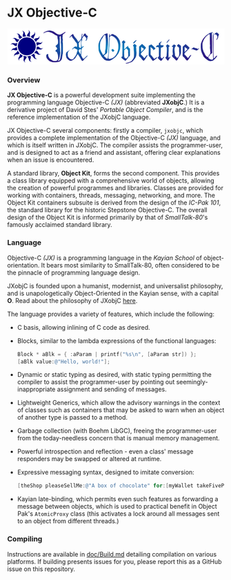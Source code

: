 # JX Objective-C #

![JX Objective-C Logo](doc/res/nlogotyp.png)

### Overview ###

**JX Objective-C** is a powerful development suite implementing the programming
language Objective-C *(JX)* (abbreviated **JXobjC**.) It is a derivative
project of David Stes' *Portable Object Compiler*, and is the reference
implementation of the JXobjC language.

JX Objective-C several components: firstly a compiler, `jxobjc`, which provides
a complete implementation of the Objective-C *(JX)* language, and which is
itself written in JXobjC. The compiler assists the programmer-user, and is
designed to act as a friend and assistant, offering clear explanations when an
issue is encountered.

A standard library, **Object Kit**, forms the second component. This provides
a class library equipped with a comprehensive world of objects, allowing the
creation of powerful programmes and libraries. Classes are provided for working
with containers, threads, messaging, networking, and more.
The Object Kit containers subsuite is derived from the design of the
*IC-Pak 101*, the standard library for the historic Stepstone Objective-C. The
overall design of the Object Kit is informed primarily by that of
*SmallTalk-80*'s famously acclaimed standard library.

### Language ###

Objective-C *(JX)* is a programming language in the *Kayian School* of
object-orientation. It bears most similarity to SmallTalk-80, often considered
to be the pinnacle of programming language design.

JXobjC is founded upon a humanist, modernist, and universalist philosophy, and
is unapologetically Object-Oriented in the Kayian sense, with a capital **O**.
Read about the philosophy of JXobjC [here](doc/Philsphy.md).

The language provides a variety of features, which include the following:
- C basis, allowing inlining of C code as desired.
- Blocks, similar to the lambda expressions of the functional languages:

  ```objective-c
  Block * aBlk = { :aParam | printf("%s\n", [aParam str]) };
  [aBlk value:@"Hello, world!"];
  ```

- Dynamic or static typing as desired, with static typing permitting the
  compiler to assist the programmer-user by pointing out seemingly-inappropriate
  assignment and sending of messages.
- Lightweight Generics, which allow the advisory warnings in the context of
  classes such as containers that may be asked to warn when an object of another
  type is passed to a method.
- Garbage collection (with Boehm LibGC), freeing the programmer-user from the
  today-needless concern that is manual memory management.
- Powerful introspection and reflection - even a class' message responders may
  be swapped or altered at runtime.
- Expressive messaging syntax, designed to imitate conversion:

  ```objective-c
  [theShop pleaseSellMe:@"A box of chocolate" for:[myWallet takeFivePounds]];
  ```

- Kayian late-binding, which permits even such features as forwarding a message
  between objects, which is used to practical benefit in Object Pak's
  `AtomicProxy` class (this activates a lock around all messages sent to an
  object from different threads.)

### Compiling ###

Instructions are available in [doc/Build.md](doc/Build.md) detailing compilation
on various platforms. If building presents issues for you, please report this as
a GitHub issue on this repository.
